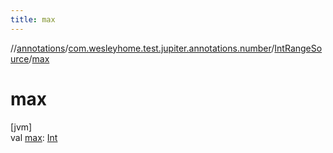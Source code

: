 ```yaml
---
title: max
---
```

//[annotations](../../../index.html)/[com.wesleyhome.test.jupiter.annotations.number](../index.html)/[IntRangeSource](index.html)/[max](max.html)



# max



[jvm]\
val [max](max.html): [Int](https://kotlinlang.org/api/latest/jvm/stdlib/kotlin/-int/index.html)




